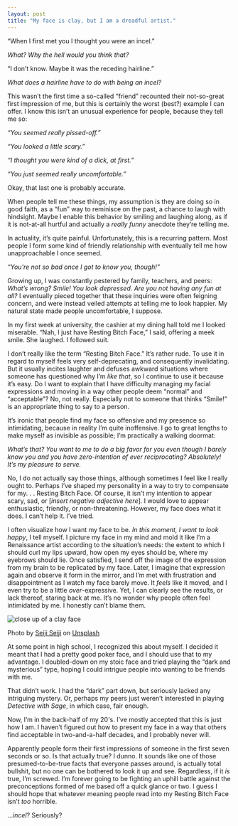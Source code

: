 ```yaml
---
layout: post
title: "My face is clay, but I am a dreadful artist."
---
```


“When I first met you I thought you were an incel.”

_What? Why the hell would you think that?_

“I don’t know. Maybe it was the receding hairline.”

_What does a hairline have to do with being an incel?_

This wasn’t the first time a so-called “friend” recounted their not-so-great first impression of me, but this is certainly the worst (best?) example I can offer. I know this isn’t an unusual experience for people, because they tell me so:

_“You seemed really pissed-off.”_

_“You looked a little scary.”_

_“I thought you were kind of a dick, at first.”_

_“You just seemed really uncomfortable.”_

Okay, that last one is probably accurate.

When people tell me these things, my assumption is they are doing so in good faith, as a “fun” way to reminisce on the past, a chance to laugh with hindsight. Maybe I enable this behavior by smiling and laughing along, as if it is not-at-all hurtful and actually a _really funny_ anecdote they’re telling me.

In actuality, it’s quite painful. Unfortunately, this is a recurring pattern. Most people I form some kind of friendly relationship with eventually tell me how unapproachable I once seemed.

_“You’re not so bad once I got to know you, though!”_

Growing up, I was constantly pestered by family, teachers, and peers: _What’s wrong? Smile! You look depressed. Are you not having any fun at all?_ I eventually pieced together that these inquiries were often feigning concern, and were instead veiled attempts at telling me to look happier. My natural state made people uncomfortable, I suppose.

In my first week at university, the cashier at my dining hall told me I looked miserable. “Nah, I just have Resting Bitch Face,” I said, offering a meek smile. She laughed. I followed suit.

I don’t really like the term “Resting Bitch Face.” It’s rather rude. To use it in regard to myself feels very self-deprecating, and consequently invalidating. But it usually incites laughter and defuses awkward situations where someone has questioned why I’m _like that_, so I continue to use it because it’s easy. Do I want to explain that I have difficulty managing my facial expressions and moving in a way other people deem “normal” and “acceptable”? No, not really. Especially not to someone that thinks “Smile!” is an appropriate thing to say to a person.

It’s ironic that people find my face so offensive and my presence so intimidating, because in reality I’m quite inoffensive. I go to great lengths to make myself as invisible as possible; I’m practically a walking doormat:

_What’s that? You want to me to do a big favor for you even though I barely know you and you have zero-intention of ever reciprocating? Absolutely! It’s my pleasure to serve._

No, I do not actually say those things, although sometimes I feel like I really ought to. Perhaps I’ve shaped my personality in a way to try to compensate for my. . . Resting Bitch Face. Of course, it isn’t my intention to appear scary, sad, or \[_insert negative adjective here_\]. I would love to appear enthusiastic, friendly, or non-threatening. However, my face does what it does. I can’t help it. I’ve tried.

I often visualize how I want my face to be. _In this moment, I want to look happy_, I tell myself. I picture my face in my mind and mold it like I’m a Renaissance artist according to the situation’s needs: the extent to which I should curl my lips upward, how open my eyes should be, where my eyebrows should lie. Once satisfied, I send off the image of the expression from my brain to be replicated by my face. Later, I imagine that expression again and observe it form in the mirror, and I’m met with frustration and disappointment as I watch my face barely move. It _feels_ like it moved, and I even try to be a little _over_\-expressive. Yet, I can clearly see the results, or lack thereof, staring back at me. It’s no wonder why people often feel intimidated by me. I honestly can’t blame them.

![close up of a clay face](https://images.unsplash.com/photo-1656844594283-f6eafc05b6d8?q=80&w=1287&auto=format&fit=crop&ixlib=rb-4.1.0&ixid=M3wxMjA3fDB8MHxwaG90by1wYWdlfHx8fGVufDB8fHx8fA%3D%3D)
<div class="caption">Photo by <a href="https://unsplash.com/@seijiseiji">Seiji Seiji</a> on <a href="https://unsplash.com/photos/a-close-up-of-a-person-DqQOW6TQkCI">Unsplash</a></div>

At some point in high school, I recognized this about myself. I decided it meant that I had a pretty good poker face, and I should use that to my advantage. I doubled-down on my stoic face and tried playing the “dark and mysterious” type, hoping I could intrigue people into wanting to be friends with me.

That didn’t work. I had the “dark” part down, but seriously lacked any intriguing mystery. Or, perhaps my peers just weren’t interested in playing _Detective with Sage_, in which case, fair enough.

Now, I’m in the back-half of my 20's. I’ve mostly accepted that this is just how I am. I haven’t figured out how to present my face in a way that others find acceptable in two-and-a-half decades, and I probably never will.

Apparently people form their first impressions of someone in the first seven seconds or so. Is that actually true? I dunno. It sounds like one of those presumed-to-be-true facts that everyone passes around, is actually total bullshit, but no one can be bothered to look it up and see. Regardless, if it _is_ true, I’m screwed. I’m forever going to be fighting an uphill battle against the preconceptions formed of me based off a quick glance or two. I guess I should hope that whatever meaning people read into my Resting Bitch Face isn’t _too_ horrible.

…_incel_? Seriously?
